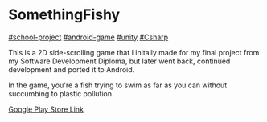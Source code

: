 # SomethingFishy

[#school-project](#) [#android-game](#) [#unity](#) [#Csharp](#)

This is a 2D side-scrolling game that I initally made for my final project from my Software Development Diploma, but later went back, continued development and ported it to Android.

In the game, you're a fish trying to swim as far as you can without succumbing to plastic pollution.

[Google Play Store Link](https://play.google.com/store/apps/details?id=com.liamgreen.SomethingFishy)
